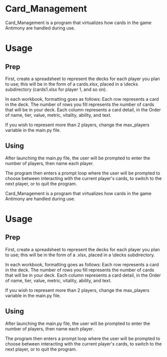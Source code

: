 ﻿# Card_Management

Card_Management is a program that virtualizes how cards in the game Antimony are handled during use.

# Usage

## Prep

First, create a spreadsheet to represent the decks for each player you plan to use; this will be in the form of a cards.xlsx, placed in a \decks subdirectory (cards1.xlsx for player 1, and so on).

In each workbook, formatting goes as follows:
Each row represents a card in the deck. The number of rows you fill represents the number of cards that will be in your deck.
Each column represents a card detail, in the Order of name, tier, value, metric, vitality, ability, and text.

If you wish to represent more than 2 players, change the max_players variable in the main.py file.

## Using

After launching the main.py file, the user will be prompted to enter the number of players, then name each player.

The program then enters a prompt loop where the user will be prompted to choose between interacting with the current player's cards, to switch to the next player, or to quit the program.

Card_Management is a program that virtualizes how cards in the game Antimony are handled during use.

# Usage

## Prep

First, create a spreadsheet to represent the decks for each player you plan to use; this will be in the form of a .xlsx, placed in a \decks subdirectory.

In each workbook, formatting goes as follows:
Each row represents a card in the deck. The number of rows you fill represents the number of cards that will be in your deck.
Each column represents a card detail, in the Order of name, tier, value, metric, vitality, ability, and text.

If you wish to represent more than 2 players, change the max_players variable in the main.py file.

## Using

After launching the main.py file, the user will be prompted to enter the number of players, then name each player.

The program then enters a prompt loop where the user will be prompted to choose between interacting with the current player's cards, to switch to the next player, or to quit the program.
